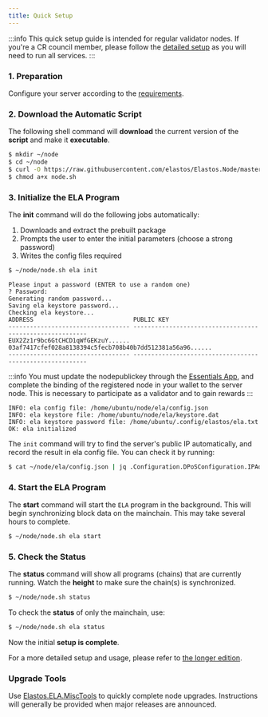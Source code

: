 ```yaml
---
title: Quick Setup
---
```


:::info
This quick setup guide is intended for regular validator nodes. If you're a CR council member, please follow the [detailed setup](/nodes/advanced) as you will need to run all services.
:::

### 1. Preparation

Configure your server according to the [requirements](overview/requirements).

### 2. Download the Automatic Script

The following shell command will **download** the current version of the **script** and make it **executable**.

```bash
$ mkdir ~/node
$ cd ~/node
$ curl -O https://raw.githubusercontent.com/elastos/Elastos.Node/master/build/skeleton/node.sh
$ chmod a+x node.sh
```

### 3. Initialize the ELA Program

The **init** command will do the following jobs automatically:

1. Downloads and extract the prebuilt package
2. Prompts the user to enter the initial parameters (choose a strong password)
3. Writes the config files required

```bash
$ ~/node/node.sh ela init
```

```
Please input a password (ENTER to use a random one)
? Password:
Generating random password...
Saving ela keystore password...
Checking ela keystore...
ADDRESS                            PUBLIC KEY
---------------------------------- ---------------------------------------------------------
EUX2Zz1r9bc6GtCHCD1qWfGEKzuY...... 03af7417cfef028a8138394c5fecb708b40b7dd512381a56a96......
---------------------------------- ---------------------------------------------------------
```

:::info
You must update the nodepublickey through the [Essentials App](/start/essentials/#essential-links), and complete the binding of the registered node in your wallet to the server node. This is necessary to participate as a validator and to gain rewards
:::

```
INFO: ela config file: /home/ubuntu/node/ela/config.json
INFO: ela keystore file: /home/ubuntu/node/ela/keystore.dat
INFO: ela keystore password file: /home/ubuntu/.config/elastos/ela.txt
OK: ela initialized
```

The `init` command will try to find the server's public IP automatically, and record the result in ela config file. You can check it by running:

```bash
$ cat ~/node/ela/config.json | jq .Configuration.DPoSConfiguration.IPAddress
```

### 4. Start the ELA Program

The **start** command will start the `ELA` program in the background. This will begin synchronizing block data on the mainchain. This may take several hours to complete.

```bash
$ ~/node/node.sh ela start
```

### 5. Check the Status

The **status** command will show all programs (chains) that are currently running. Watch the **height** to make sure the chain(s) is synchronized.

```bash
$ ~/node/node.sh status
```

To check the **status** of only the mainchain, use:

```bash
$ ~/node/node.sh ela status
```

Now the initial **setup is complete**.

For a more detailed setup and usage, please refer to [the longer edition](/nodes/advanced).

### Upgrade Tools

Use [Elastos.ELA.MiscTools](https://github.com/elastos/Elastos.ELA.MiscTools) to quickly complete node upgrades. Instructions will generally be provided when major releases are announced.
